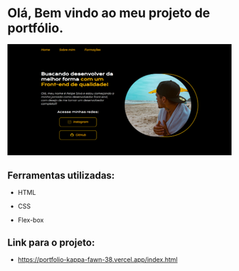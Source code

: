# Olá, Bem vindo ao meu projeto de portfólio.

![image](./assets/readme.png)

## Ferramentas utilizadas:

* HTML

* CSS

* Flex-box

## Link para o projeto:

* https://portfolio-kappa-fawn-38.vercel.app/index.html
